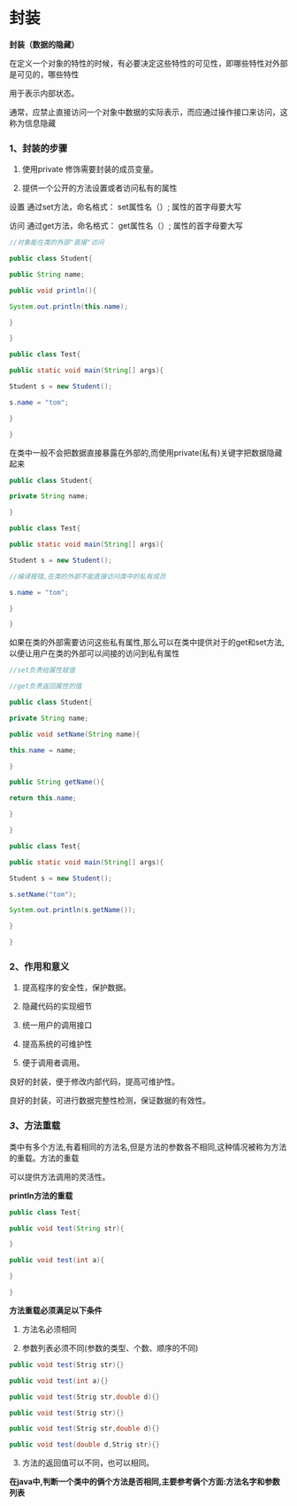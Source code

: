 # **封装**

**封装（数据的隐藏）**

在定义一个对象的特性的时候，有必要决定这些特性的可见性，即哪些特性对外部是可见的，哪些特性

用于表示内部状态。

通常，应禁止直接访问一个对象中数据的实际表示，而应通过操作接口来访问，这称为信息隐藏

### **1、封装的步骤** 

1. 使用private 修饰需要封装的成员变量。

2. 提供一个公开的方法设置或者访问私有的属性

设置 通过set方法，命名格式： set属性名（）; 属性的首字母要大写

访问 通过get方法，命名格式： get属性名（）; 属性的首字母要大写

```JAVA
//对象能在类的外部"直接"访问 

public class Student{ 

public String name; 

public void println(){ 

System.out.println(this.name); 

} 

}

public class Test{ 

public static void main(String[] args){ 

Student s = new Student(); 

s.name = "tom"; 

} 

} 
```

在类中一般不会把数据直接暴露在外部的,而使用private(私有)关键字把数据隐藏起来

```JAVA
public class Student{ 

private String name; 

}

public class Test{ 

public static void main(String[] args){ 

Student s = new Student(); 

//编译报错,在类的外部不能直接访问类中的私有成员 

s.name = "tom"; 

} 

} 
```

如果在类的外部需要访问这些私有属性,那么可以在类中提供对于的get和set方法,以便让用户在类的外部可以间接的访问到私有属性

```java
//set负责给属性赋值 

//get负责返回属性的值 

public class Student{ 

private String name; 

public void setName(String name){ 

this.name = name; 

}

public String getName(){ 

return this.name; 

} 

}

public class Test{ 

public static void main(String[] args){ 

Student s = new Student(); 

s.setName("tom"); 

System.out.println(s.getName()); 

} 

} 
```

### **2、作用和意义** 

1. 提高程序的安全性，保护数据。

2. 隐藏代码的实现细节

3. 统一用户的调用接口

4. 提高系统的可维护性

5. 便于调用者调用。

良好的封装，便于修改内部代码，提高可维护性。

良好的封装，可进行数据完整性检测，保证数据的有效性。

### *3*、方法重载

类中有多个方法,有着相同的方法名,但是方法的参数各不相同,这种情况被称为方法的重载。方法的重载

可以提供方法调用的灵活性。

**println方法的重载**

```java
public class Test{ 

public void test(String str){ 

}

public void test(int a){ 

} 

} 
```

**方法重载必须满足以下条件**

1. 方法名必须相同

2. 参数列表必须不同(参数的类型、个数、顺序的不同) 

```java
public void test(Strig str){} 

public void test(int a){} 

public void test(Strig str,double d){} 

public void test(Strig str){} 

public void test(Strig str,double d){} 

public void test(double d,Strig str){} 
```

3. 方法的返回值可以不同，也可以相同。

**在java中,判断一个类中的俩个方法是否相同,主要参考俩个方面:方法名字和参数列表**